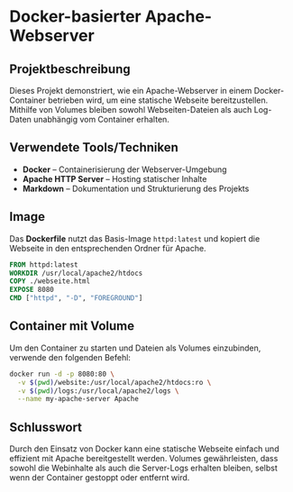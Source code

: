 # Docker-basierter Apache-Webserver

## Projektbeschreibung
Dieses Projekt demonstriert, wie ein Apache-Webserver in einem Docker-Container betrieben wird, um eine statische Webseite bereitzustellen. Mithilfe von Volumes bleiben sowohl Webseiten-Dateien als auch Log-Daten unabhängig vom Container erhalten.

## Verwendete Tools/Techniken
- **Docker** – Containerisierung der Webserver-Umgebung
- **Apache HTTP Server** – Hosting statischer Inhalte
- **Markdown** – Dokumentation und Strukturierung des Projekts


## Image
Das **Dockerfile** nutzt das Basis-Image `httpd:latest` und kopiert die Webseite in den entsprechenden Ordner für Apache.
```dockerfile
FROM httpd:latest
WORKDIR /usr/local/apache2/htdocs
COPY ./webseite.html
EXPOSE 8080
CMD ["httpd", "-D", "FOREGROUND"]
```

## Container mit Volume
Um den Container zu starten und Dateien als Volumes einzubinden, verwende den folgenden Befehl:
```sh
docker run -d -p 8080:80 \
  -v $(pwd)/website:/usr/local/apache2/htdocs:ro \
  -v $(pwd)/logs:/usr/local/apache2/logs \
  --name my-apache-server Apache
```

## Schlusswort
Durch den Einsatz von Docker kann eine statische Webseite einfach und effizient mit Apache bereitgestellt werden. Volumes gewährleisten, dass sowohl die Webinhalte als auch die Server-Logs erhalten bleiben, selbst wenn der Container gestoppt oder entfernt wird.
